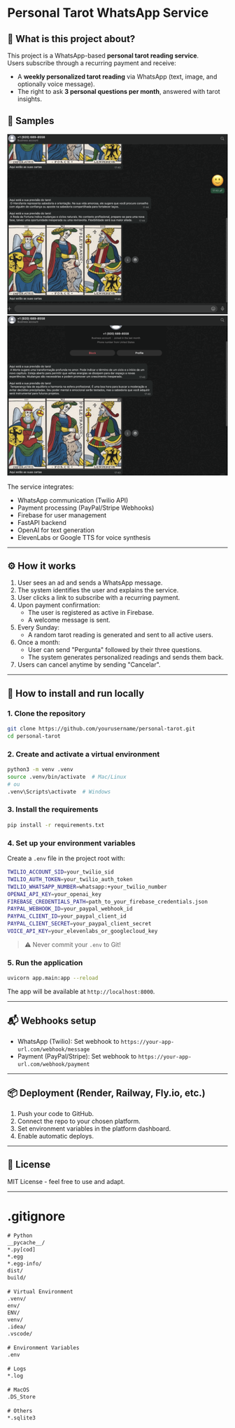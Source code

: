# Personal Tarot WhatsApp Service

## 📖 What is this project about?

This project is a WhatsApp-based **personal tarot reading service**.  
Users subscribe through a recurring payment and receive:
- A **weekly personalized tarot reading** via WhatsApp (text, image, and optionally voice message).
- The right to ask **3 personal questions per month**, answered with tarot insights.


## 📸 Samples

![Sample 1](image1.png)
![Sample 2](image2.png)



The service integrates:
- WhatsApp communication (Twilio API)
- Payment processing (PayPal/Stripe Webhooks)
- Firebase for user management
- FastAPI backend
- OpenAI for text generation
- ElevenLabs or Google TTS for voice synthesis

---

## ⚙️ How it works

1. User sees an ad and sends a WhatsApp message.
2. The system identifies the user and explains the service.
3. User clicks a link to subscribe with a recurring payment.
4. Upon payment confirmation:
   - The user is registered as active in Firebase.
   - A welcome message is sent.
5. Every Sunday:
   - A random tarot reading is generated and sent to all active users.
6. Once a month:
   - User can send "Pergunta" followed by their three questions.
   - The system generates personalized readings and sends them back.
7. Users can cancel anytime by sending "Cancelar".

---

## 🚀 How to install and run locally

### 1. Clone the repository

```bash
git clone https://github.com/yourusername/personal-tarot.git
cd personal-tarot
```

### 2. Create and activate a virtual environment

```bash
python3 -m venv .venv
source .venv/bin/activate  # Mac/Linux
# ou
.venv\Scripts\activate  # Windows
```

### 3. Install the requirements

```bash
pip install -r requirements.txt
```

### 4. Set up your environment variables

Create a `.env` file in the project root with:

```bash
TWILIO_ACCOUNT_SID=your_twilio_sid
TWILIO_AUTH_TOKEN=your_twilio_auth_token
TWILIO_WHATSAPP_NUMBER=whatsapp:+your_twilio_number
OPENAI_API_KEY=your_openai_key
FIREBASE_CREDENTIALS_PATH=path_to_your_firebase_credentials.json
PAYPAL_WEBHOOK_ID=your_paypal_webhook_id
PAYPAL_CLIENT_ID=your_paypal_client_id
PAYPAL_CLIENT_SECRET=your_paypal_client_secret
VOICE_API_KEY=your_elevenlabs_or_googlecloud_key
```

> ⚠️ Never commit your `.env` to Git!

### 5. Run the application

```bash
uvicorn app.main:app --reload
```

The app will be available at `http://localhost:8000`.

---

## 📬 Webhooks setup

- WhatsApp (Twilio): Set webhook to `https://your-app-url.com/webhook/message`
- Payment (PayPal/Stripe): Set webhook to `https://your-app-url.com/webhook/payment`

---

## 📦 Deployment (Render, Railway, Fly.io, etc.)

1. Push your code to GitHub.
2. Connect the repo to your chosen platform.
3. Set environment variables in the platform dashboard.
4. Enable automatic deploys.

---

## 📄 License

MIT License - feel free to use and adapt.

---

# .gitignore

```
# Python
__pycache__/
*.py[cod]
*.egg
*.egg-info/
dist/
build/

# Virtual Environment
.venv/
env/
ENV/
venv/
.idea/
.vscode/

# Environment Variables
.env

# Logs
*.log

# MacOS
.DS_Store

# Others
*.sqlite3



